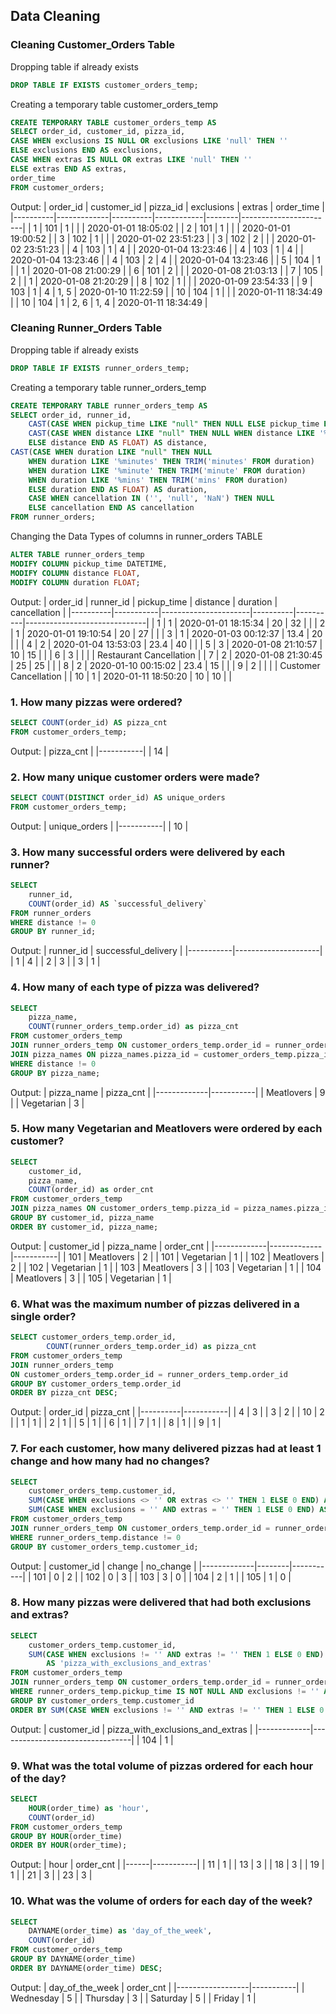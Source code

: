 ## Data Cleaning

### Cleaning Customer_Orders Table

Dropping table if already exists

```sql
DROP TABLE IF EXISTS customer_orders_temp;
```

Creating a temporary table customer_orders_temp

```sql
CREATE TEMPORARY TABLE customer_orders_temp AS
SELECT order_id, customer_id, pizza_id,
CASE WHEN exclusions IS NULL OR exclusions LIKE 'null' THEN ''
ELSE exclusions END AS exclusions,
CASE WHEN extras IS NULL OR extras LIKE 'null' THEN ''
ELSE extras END AS extras,
order_time
FROM customer_orders;
```

Output:
| order_id | customer_id | pizza_id | exclusions | extras | order_time |
|----------|-------------|----------|------------|--------|-----------------------|
| 1 | 101 | 1 | | | 2020-01-01 18:05:02 |
| 2 | 101 | 1 | | | 2020-01-01 19:00:52 |
| 3 | 102 | 1 | | | 2020-01-02 23:51:23 |
| 3 | 102 | 2 | | | 2020-01-02 23:51:23 |
| 4 | 103 | 1 | 4 | | 2020-01-04 13:23:46 |
| 4 | 103 | 1 | 4 | | 2020-01-04 13:23:46 |
| 4 | 103 | 2 | 4 | | 2020-01-04 13:23:46 |
| 5 | 104 | 1 | | 1 | 2020-01-08 21:00:29 |
| 6 | 101 | 2 | | | 2020-01-08 21:03:13 |
| 7 | 105 | 2 | | 1 | 2020-01-08 21:20:29 |
| 8 | 102 | 1 | | | 2020-01-09 23:54:33 |
| 9 | 103 | 1 | 4 | 1, 5 | 2020-01-10 11:22:59 |
| 10 | 104 | 1 | | | 2020-01-11 18:34:49 |
| 10 | 104 | 1 | 2, 6 | 1, 4 | 2020-01-11 18:34:49 |

### Cleaning Runner_Orders Table

Dropping table if already exists

```sql
DROP TABLE IF EXISTS runner_orders_temp;
```

Creating a temporary table runner_orders_temp

```sql
CREATE TEMPORARY TABLE runner_orders_temp AS
SELECT order_id, runner_id,
    CAST(CASE WHEN pickup_time LIKE "null" THEN NULL ELSE pickup_time END AS DATETIME) AS pickup_time,
    CAST(CASE WHEN distance LIKE "null" THEN NULL WHEN distance LIKE '%km' THEN TRIM('km' FROM distance)
    ELSE distance END AS FLOAT) AS distance,
CAST(CASE WHEN duration LIKE "null" THEN NULL
    WHEN duration LIKE '%minutes' THEN TRIM('minutes' FROM duration)
    WHEN duration LIKE '%minute' THEN TRIM('minute' FROM duration)
    WHEN duration LIKE '%mins' THEN TRIM('mins' FROM duration)
    ELSE duration END AS FLOAT) AS duration,
    CASE WHEN cancellation IN ('', 'null', 'NaN') THEN NULL
    ELSE cancellation END AS cancellation
FROM runner_orders;
```

Changing the Data Types of columns in runner_orders TABLE

```sql
ALTER TABLE runner_orders_temp
MODIFY COLUMN pickup_time DATETIME,
MODIFY COLUMN distance FLOAT,
MODIFY COLUMN duration FLOAT;
```

Output:
| order_id | runner_id | pickup_time | distance | duration | cancellation |
|----------|-----------|----------------------|----------|----------|------------------------------|
| 1 | 1 | 2020-01-01 18:15:34 | 20 | 32 | |
| 2 | 1 | 2020-01-01 19:10:54 | 20 | 27 | |
| 3 | 1 | 2020-01-03 00:12:37 | 13.4 | 20 | |
| 4 | 2 | 2020-01-04 13:53:03 | 23.4 | 40 | |
| 5 | 3 | 2020-01-08 21:10:57 | 10 | 15 | |
| 6 | 3 | | | | Restaurant Cancellation |
| 7 | 2 | 2020-01-08 21:30:45 | 25 | 25 | |
| 8 | 2 | 2020-01-10 00:15:02 | 23.4 | 15 | |
| 9 | 2 | | | | Customer Cancellation |
| 10 | 1 | 2020-01-11 18:50:20 | 10 | 10 | |

### 1. How many pizzas were ordered?

```sql
SELECT COUNT(order_id) AS pizza_cnt
FROM customer_orders_temp;
```

Output:
| pizza_cnt |
|-----------|
| 14 |

### 2. How many unique customer orders were made?

```sql
SELECT COUNT(DISTINCT order_id) AS unique_orders
FROM customer_orders_temp;
```

Output:
| unique_orders |
|-----------|
| 10 |

### 3. How many successful orders were delivered by each runner?

```sql
SELECT
	runner_id,
	COUNT(order_id) AS `successful_delivery`
FROM runner_orders
WHERE distance != 0
GROUP BY runner_id;
```

Output:
| runner_id | successful_delivery |
|-----------|---------------------|
| 1 | 4 |
| 2 | 3 |
| 3 | 1 |

### 4. How many of each type of pizza was delivered?

```sql
SELECT
	pizza_name,
	COUNT(runner_orders_temp.order_id) as pizza_cnt
FROM customer_orders_temp
JOIN runner_orders_temp ON customer_orders_temp.order_id = runner_orders_temp.order_id
JOIN pizza_names ON pizza_names.pizza_id = customer_orders_temp.pizza_id
WHERE distance != 0
GROUP BY pizza_name;
```

Output:
| pizza_name | pizza_cnt |
|-------------|-----------|
| Meatlovers | 9 |
| Vegetarian | 3 |

### 5. How many Vegetarian and Meatlovers were ordered by each customer?

```sql
SELECT
	customer_id,
    pizza_name,
    COUNT(order_id) as order_cnt
FROM customer_orders_temp
JOIN pizza_names ON customer_orders_temp.pizza_id = pizza_names.pizza_id
GROUP BY customer_id, pizza_name
ORDER BY customer_id, pizza_name;
```

Output:
| customer_id | pizza_name | order_cnt |
|-------------|-------------|-----------|
| 101 | Meatlovers | 2 |
| 101 | Vegetarian | 1 |
| 102 | Meatlovers | 2 |
| 102 | Vegetarian | 1 |
| 103 | Meatlovers | 3 |
| 103 | Vegetarian | 1 |
| 104 | Meatlovers | 3 |
| 105 | Vegetarian | 1 |

### 6. What was the maximum number of pizzas delivered in a single order?

```sql
SELECT customer_orders_temp.order_id,
		COUNT(runner_orders_temp.order_id) as pizza_cnt
FROM customer_orders_temp
JOIN runner_orders_temp
ON customer_orders_temp.order_id = runner_orders_temp.order_id
GROUP BY customer_orders_temp.order_id
ORDER BY pizza_cnt DESC;
```

Output:
| order_id | pizza_cnt |
|----------|-----------|
| 4 | 3 |
| 3 | 2 |
| 10 | 2 |
| 1 | 1 |
| 2 | 1 |
| 5 | 1 |
| 6 | 1 |
| 7 | 1 |
| 8 | 1 |
| 9 | 1 |

### 7. For each customer, how many delivered pizzas had at least 1 change and how many had no changes?

```sql
SELECT
	customer_orders_temp.customer_id,
    SUM(CASE WHEN exclusions <> '' OR extras <> '' THEN 1 ELSE 0 END) AS 'Change',
    SUM(CASE WHEN exclusions = '' AND extras = '' THEN 1 ELSE 0 END) AS 'No_Change'
FROM customer_orders_temp
JOIN runner_orders_temp ON customer_orders_temp.order_id = runner_orders_temp.order_id
WHERE runner_orders_temp.distance != 0
GROUP BY customer_orders_temp.customer_id;
```

Output:
| customer_id | change | no_change |
|-------------|--------|-----------|
| 101 | 0 | 2 |
| 102 | 0 | 3 |
| 103 | 3 | 0 |
| 104 | 2 | 1 |
| 105 | 1 | 0 |

### 8. How many pizzas were delivered that had both exclusions and extras?

```sql
SELECT
	customer_orders_temp.customer_id,
    SUM(CASE WHEN exclusions != '' AND extras != '' THEN 1 ELSE 0 END)
		AS 'pizza_with_exclusions_and_extras'
FROM customer_orders_temp
JOIN runner_orders_temp ON customer_orders_temp.order_id = runner_orders_temp.order_id
WHERE runner_orders_temp.pickup_time IS NOT NULL AND exclusions != '' AND extras != ''
GROUP BY customer_orders_temp.customer_id
ORDER BY SUM(CASE WHEN exclusions != '' AND extras != '' THEN 1 ELSE 0 END)  DESC;
```

Output:
| customer_id | pizza_with_exclusions_and_extras |
|-------------|---------------------------------|
| 104 | 1 |

### 9. What was the total volume of pizzas ordered for each hour of the day?

```sql
SELECT
	HOUR(order_time) as 'hour',
    COUNT(order_id)
FROM customer_orders_temp
GROUP BY HOUR(order_time)
ORDER BY HOUR(order_time);
```

Output:
| hour | order_cnt |
|------|-----------|
| 11 | 1 |
| 13 | 3 |
| 18 | 3 |
| 19 | 1 |
| 21 | 3 |
| 23 | 3 |

### 10. What was the volume of orders for each day of the week?

```sql
SELECT
	DAYNAME(order_time) as 'day_of_the_week',
    COUNT(order_id)
FROM customer_orders_temp
GROUP BY DAYNAME(order_time)
ORDER BY DAYNAME(order_time) DESC;
```

Output:
| day_of_the_week | order_cnt |
|------------------|-----------|
| Wednesday | 5 |
| Thursday | 3 |
| Saturday | 5 |
| Friday | 1 |
